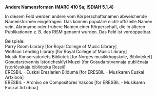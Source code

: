 **Andere Namensformen (MARC 410 $a; ISDIAH 5.1.4)**

In diesem Feld werden andere vom Körperschaftsnamen abweichende Namensformen eingetragen. Das können populäre nicht-offizielle Namen sein, Akronyme oder frühere Namen einer Körperschaft, die in älteren Publikationen z. B. des RISM genannt wurden. Das Feld ist verdoppelbar.

Beispiele:  
Parry Room Library [for Royal College of Music Library]  
Wolfson Lending Library [for Royal College of Music Library]  
Musik-Konservatoriets Bibliotek [for Norges musikkhøgskole, Biblioteket]  
Gosudarstvennïy Istoricheskïyi Muzei [for Gosudarstvennaja publičnaja istoričeskaja biblioteka Rossii]  
ERESBIL - Euskal Ereslarien Bilduma [for ERESBIL - Musikaren Euskal Artxiboa]  
ERESBIL - Archivo de Compositores Vascos [for ERESBIL - Musikaren Euskal Artxiboa]
